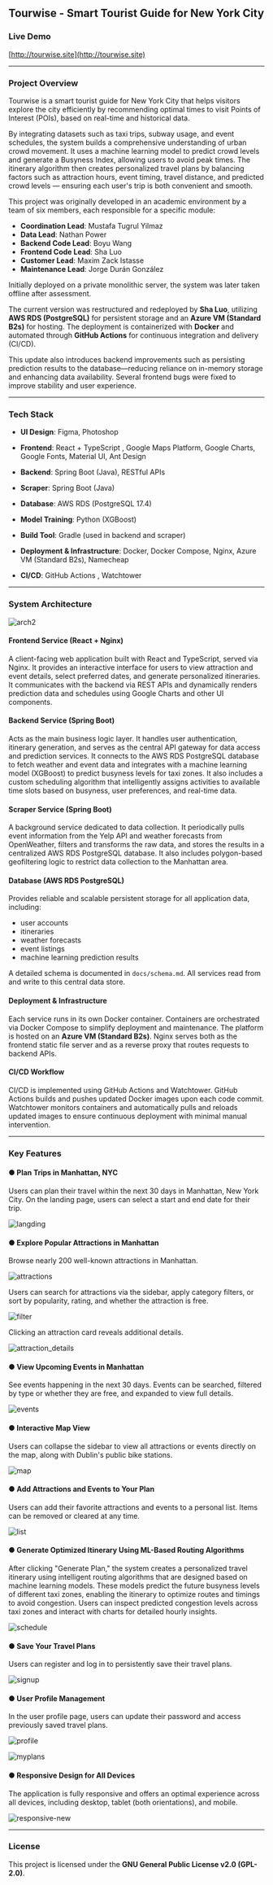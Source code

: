 ## Tourwise - Smart Tourist Guide for New York City 

### Live Demo

[http://tourwise.site](http://tourwise.site)

------

###  Project Overview

Tourwise is a smart tourist guide for New York City that helps visitors explore the city efficiently by recommending optimal times to visit Points of Interest (POIs), based on real-time and historical data.

By integrating datasets such as taxi trips, subway usage, and event schedules, the system builds a comprehensive understanding of urban crowd movement. It uses a machine learning model to predict crowd levels and generate a Busyness Index, allowing users to avoid peak times. The itinerary algorithm then creates personalized travel plans by balancing factors such as attraction hours, event timing, travel distance, and predicted crowd levels — ensuring each user's trip is both convenient and smooth.

This project was originally developed in an academic environment by a team of six members, each responsible for a specific module:

- **Coordination Lead**: Mustafa Tugrul Yilmaz
- **Data Lead**: Nathan Power
- **Backend Code Lead**: Boyu Wang
- **Frontend Code Lead**: Sha Luo
- **Customer Lead**: Maxim Zack Istasse
- **Maintenance Lead**: Jorge Durán González

Initially deployed on a private monolithic server, the system was later taken offline after assessment.

The current version was restructured and redeployed by **Sha Luo**, utilizing **AWS RDS (PostgreSQL)** for persistent storage and an **Azure VM  (Standard B2s)** for hosting. The deployment is containerized with **Docker** and automated through **GitHub Actions** for continuous integration and delivery (CI/CD). 

This update also introduces backend improvements such as persisting prediction results to the database—reducing reliance on in-memory storage and enhancing data availability. Several frontend bugs were fixed to improve stability and user experience.

------

### Tech Stack

- **UI Design**:  Figma, Photoshop
  
- **Frontend**:  React + TypeScript , Google Maps Platform, Google Charts, Google Fonts, Material UI, Ant Design
  
- **Backend**:  Spring Boot (Java), RESTful APIs

- **Scraper**:  Spring Boot (Java)

- **Database**: AWS RDS (PostgreSQL 17.4)

- **Model Training**:  Python (XGBoost)

- **Build Tool**:  Gradle (used in backend and scraper)

- **Deployment & Infrastructure**: Docker, Docker Compose, Nginx, Azure VM (Standard B2s), Namecheap

- **CI/CD**: GitHub Actions , Watchtower


------

###  System Architecture

![arch2](docs/images/arch2.png)

#### Frontend Service (React + Nginx)

A client-facing web application built with React and TypeScript, served via Nginx. It provides an interactive interface for users to view attraction and event details, select preferred dates, and generate personalized itineraries. It communicates with the backend via REST APIs and dynamically renders prediction data and schedules using Google Charts and other UI components.

#### Backend Service (Spring Boot)

Acts as the main business logic layer. It handles user authentication, itinerary generation, and serves as the central API gateway for data access and prediction services. It connects to the AWS RDS PostgreSQL database to fetch weather and event data and integrates with a machine learning model (XGBoost) to predict busyness levels for taxi zones. It also includes a custom scheduling algorithm that intelligently assigns activities to available time slots based on busyness, user preferences, and real-time data.

#### Scraper Service (Spring Boot)

A background service dedicated to data collection. It periodically pulls event information from the Yelp API and weather forecasts from OpenWeather, filters and transforms the raw data, and stores the results in a centralized AWS RDS PostgreSQL database. It also includes polygon-based geofiltering logic to restrict data collection to the Manhattan area.

#### Database (AWS RDS PostgreSQL)

Provides reliable and scalable persistent storage for all application data, including:

- user accounts
- itineraries
- weather forecasts
- event listings
- machine learning prediction results

A detailed schema is documented in `docs/schema.md`. All services read from and write to this central data store.

#### Deployment & Infrastructure

Each service runs in its own Docker container. Containers are orchestrated via Docker Compose to simplify deployment and maintenance. The platform is hosted on an **Azure VM (Standard B2s)**. Nginx serves both as the frontend static file server and as a reverse proxy that routes requests to backend APIs.

#### CI/CD Workflow

CI/CD is implemented using GitHub Actions and Watchtower. GitHub Actions builds and pushes updated Docker images upon each code commit. Watchtower monitors containers and automatically pulls and reloads updated images to ensure continuous deployment with minimal manual intervention.

------

### Key Features

#### ● Plan Trips in Manhattan, NYC

Users can plan their travel within the next 30 days in Manhattan, New York City. On the landing page, users can select a start and end date for their trip.

![langding](docs/images/border/landing.png)

#### ● Explore Popular Attractions in Manhattan

Browse nearly 200 well-known attractions in Manhattan. 

![attractions](docs/images/attractions-1746019956936-4.png)

Users can search for attractions via the sidebar, apply category filters, or sort by popularity, rating, and whether the attraction is free.

![filter](docs/images/filter-1746019989830-6.png)

Clicking an attraction card reveals additional details.

![attraction_details](docs/images/attraction_details-1746020021641-8.png)

#### ●  View Upcoming Events in Manhattan

See events happening in the next 30 days. Events can be searched, filtered by type or whether they are free, and expanded to view full details.

![events](docs/images/events-1746020071776-10.png)

#### ● Interactive Map View

Users can collapse the sidebar to view all attractions or events directly on the map, along with Dublin's public bike stations.

![map](docs/images/map-1746020102243-12.png)

#### ● Add Attractions and Events to Your Plan

Users can add their favorite attractions and events to a personal list. Items can be removed or cleared at any time.

![list](docs/images/list-1746020202725-17.png)

#### ● Generate Optimized Itinerary Using ML-Based Routing Algorithms

After clicking "Generate Plan," the system creates a personalized travel itinerary using intelligent routing algorithms that are designed based on machine learning models. These models predict the future busyness levels of different taxi zones, enabling the itinerary to optimize routes and timings to avoid congestion. Users can inspect predicted congestion levels across taxi zones and interact with charts for detailed hourly insights.

![schedule](docs/images/schedule-1746020212020-19.png)

#### ● Save Your Travel Plans

Users can register and log in to persistently save their travel plans.

![signup](docs/images/signup.png)

#### ●  User Profile Management

In the user profile page, users can update their password and access previously saved travel plans.

![profile](docs/images/profile-1746020322447-21.png)

![myplans](docs/images/myplans-1746020328211-23.png)

#### ● Responsive Design for All Devices

The application is fully responsive and offers an optimal experience across all devices, including desktop, tablet (both orientations), and mobile.

![responsive-new](docs/images/responsive-new2.png)

------

### License

This project is licensed under the **GNU General Public License v2.0 (GPL-2.0)**.
